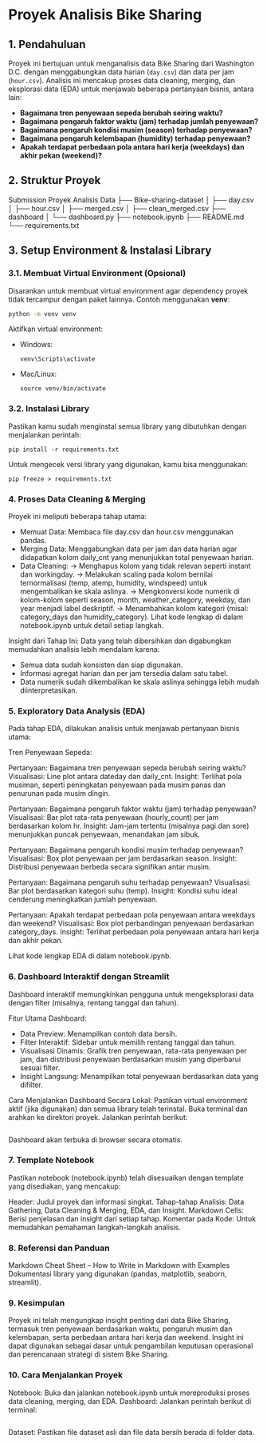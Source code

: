 # Proyek Analisis Bike Sharing

## 1. Pendahuluan

Proyek ini bertujuan untuk menganalisis data Bike Sharing dari Washington D.C. dengan menggabungkan data harian (`day.csv`) dan data per jam (`hour.csv`). Analisis ini mencakup proses data cleaning, merging, dan eksplorasi data (EDA) untuk menjawab beberapa pertanyaan bisnis, antara lain:
- **Bagaimana tren penyewaan sepeda berubah seiring waktu?**
- **Bagaimana pengaruh faktor waktu (jam) terhadap jumlah penyewaan?**
- **Bagaimana pengaruh kondisi musim (season) terhadap penyewaan?**
- **Bagaimana pengaruh kelembapan (humidity) terhadap penyewaan?**
- **Apakah terdapat perbedaan pola antara hari kerja (weekdays) dan akhir pekan (weekend)?**

## 2. Struktur Proyek

Submission Proyek Analisis Data
├── Bike-sharing-dataset
│   ├── day.csv
│   ├── hour.csv
│   ├── merged.csv
│   ├── clean_merged.csv
├── dashboard
│   └── dashboard.py
├── notebook.ipynb
├── README.md
└── requirements.txt


## 3. Setup Environment & Instalasi Library

### 3.1. Membuat Virtual Environment (Opsional)
Disarankan untuk membuat virtual environment agar dependency proyek tidak tercampur dengan paket lainnya.
Contoh menggunakan **venv**:
```bash
python -m venv venv
```
Aktifkan virtual environment:
- Windows:
  ```
  venv\Scripts\activate
  ```
- Mac/Linux:
  ```
  source venv/bin/activate
  ```

### 3.2. Instalasi Library
Pastikan kamu sudah menginstal semua library yang dibutuhkan dengan menjalankan perintah:
```
pip install -r requirements.txt
```
Untuk mengecek versi library yang digunakan, kamu bisa menggunakan:
```
pip freeze > requirements.txt
```

### 4. Proses Data Cleaning & Merging

Proyek ini meliputi beberapa tahap utama:
- Memuat Data: Membaca file day.csv dan hour.csv menggunakan pandas.
- Merging Data: Menggabungkan data per jam dan data harian agar didapatkan kolom daily_cnt yang menunjukkan total penyewaan harian.
- Data Cleaning:
    -> Menghapus kolom yang tidak relevan seperti instant dan workingday.
    -> Melakukan scaling pada kolom bernilai ternormalisasi (temp, atemp, humidity, windspeed) untuk mengembalikan ke skala aslinya.
    -> Mengkonversi kode numerik di kolom-kolom seperti season, month, weather_category, weekday, dan year menjadi label deskriptif.
    -> Menambahkan kolom kategori (misal: category_days dan humidity_category).
Lihat kode lengkap di dalam notebook.ipynb untuk detail setiap langkah.

Insight dari Tahap Ini:
Data yang telah dibersihkan dan digabungkan memudahkan analisis lebih mendalam karena:
- Semua data sudah konsisten dan siap digunakan.
- Informasi agregat harian dan per jam tersedia dalam satu tabel.
- Data numerik sudah dikembalikan ke skala aslinya sehingga lebih mudah diinterpretasikan.

### 5. Exploratory Data Analysis (EDA)
Pada tahap EDA, dilakukan analisis untuk menjawab pertanyaan bisnis utama:

Tren Penyewaan Sepeda:

Pertanyaan: Bagaimana tren penyewaan sepeda berubah seiring waktu?
Visualisasi: Line plot antara dateday dan daily_cnt.
Insight: Terlihat pola musiman, seperti peningkatan penyewaan pada musim panas dan penurunan pada musim dingin.

Pertanyaan: Bagaimana pengaruh faktor waktu (jam) terhadap penyewaan?
Visualisasi: Bar plot rata-rata penyewaan (hourly_count) per jam berdasarkan kolom hr.
Insight: Jam-jam tertentu (misalnya pagi dan sore) menunjukkan puncak penyewaan, menandakan jam sibuk.

Pertanyaan: Bagaimana pengaruh kondisi musim terhadap penyewaan?
Visualisasi: Box plot penyewaan per jam berdasarkan season.
Insight: Distribusi penyewaan berbeda secara signifikan antar musim.

Pertanyaan: Bagaimana pengaruh suhu terhadap penyewaan?
Visualisasi: Bar plot berdasarkan kategori suhu (temp).
Insight: Kondisi suhu ideal cenderung meningkatkan jumlah penyewaan.

Pertanyaan: Apakah terdapat perbedaan pola penyewaan antara weekdays dan weekend?
Visualisasi: Box plot perbandingan penyewaan berdasarkan category_days.
Insight: Terlihat perbedaan pola penyewaan antara hari kerja dan akhir pekan.

Lihat kode lengkap EDA di dalam notebook.ipynb.

### 6. Dashboard Interaktif dengan Streamlit

Dashboard interaktif memungkinkan pengguna untuk mengeksplorasi data dengan filter (misalnya, rentang tanggal dan tahun).

Fitur Utama Dashboard:
- Data Preview: Menampilkan contoh data bersih.
- Filter Interaktif: Sidebar untuk memilih rentang tanggal dan tahun.
- Visualisasi Dinamis: Grafik tren penyewaan, rata-rata penyewaan per jam, dan distribusi penyewaan berdasarkan musim yang diperbarui sesuai filter.
- Insight Langsung: Menampilkan total penyewaan berdasarkan data yang difilter.

Cara Menjalankan Dashboard Secara Lokal:
Pastikan virtual environment aktif (jika digunakan) dan semua library telah terinstal.
Buka terminal dan arahkan ke direktori proyek.
Jalankan perintah berikut:
```streamlit run dashboard/dashboard.py
```
Dashboard akan terbuka di browser secara otomatis.

### 7. Template Notebook

Pastikan notebook (notebook.ipynb) telah disesuaikan dengan template yang disediakan, yang mencakup:

Header: Judul proyek dan informasi singkat.
Tahap-tahap Analisis: Data Gathering, Data Cleaning & Merging, EDA, dan Insight.
Markdown Cells: Berisi penjelasan dan insight dari setiap tahap.
Komentar pada Kode: Untuk memudahkan pemahaman langkah-langkah analisis.

### 8. Referensi dan Panduan

Markdown Cheat Sheet – How to Write in Markdown with Examples
Dokumentasi library yang digunakan (pandas, matplotlib, seaborn, streamlit).

### 9. Kesimpulan

Proyek ini telah mengungkap insight penting dari data Bike Sharing, termasuk tren penyewaan berdasarkan waktu, pengaruh musim dan kelembapan, serta perbedaan antara hari kerja dan weekend. Insight ini dapat digunakan sebagai dasar untuk pengambilan keputusan operasional dan perencanaan strategi di sistem Bike Sharing.

### 10. Cara Menjalankan Proyek

Notebook: Buka dan jalankan notebook.ipynb untuk mereproduksi proses data cleaning, merging, dan EDA.
Dashboard: Jalankan perintah berikut di terminal:
```streamlit run dashboard/dashboard.py
```
Dataset: Pastikan file dataset asli dan file data bersih berada di folder data.
